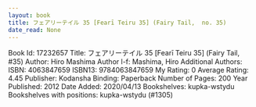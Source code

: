 ```yaml
---
layout: book
title: フェアリーテイル 35 [Fearī Teiru 35] (Fairy Tail,  no. 35)
date_read: None
---
```


Book Id: 17232657
Title: フェアリーテイル 35 [Fearī Teiru 35] (Fairy Tail, #35)
Author: Hiro Mashima
Author l-f: Mashima, Hiro
Additional Authors: 
ISBN: 4063847659
ISBN13: 9784063847659
My Rating: 0
Average Rating: 4.45
Publisher: Kodansha
Binding: Paperback
Number of Pages: 200
Year Published: 2012
Date Added: 2020/04/13
Bookshelves: kupka-wstydu
Bookshelves with positions: kupka-wstydu (#1305)

